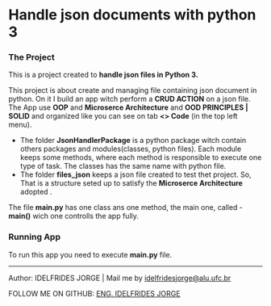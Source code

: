 # Handle json documents with python 3

### The Project
This is a project created to **handle json files in Python 3.**

This project is about create and  managing file containing json document in python.
On it I build an app witch perform a **CRUD ACTION** on a json file. 
The App use **OOP** and **Microserce Architecture** and **OOD PRINCIPLES | SOLID** and 
organized like you can see on tab **<> Code** (in the top left menu).
- The folder **JsonHandlerPackage** is a python package witch contain others packages and modules(classes, python files). 
Each module keeps some methods, where each method is responsible to execute one type of task.
The classes  has the same name with python file.
- The folder **files_json** keeps a json file created to test thet project. 
So,  That is a structure seted up to satisfy the  **Microserce Architecture** adopted .

The file **main.py** has one class ans one method, the main one, called - **main()** wich one controlls the app fully.

### Running App
To run this app you need to execute **main.py** file.





-------------

Author: IDELFRIDES JORGE | Mail me by idelfridesjorge@alu.ufc.br 

FOLLOW ME ON GITHUB: [ENG. IDELFRIDES JORGE](https://github.com/idelfrides)
